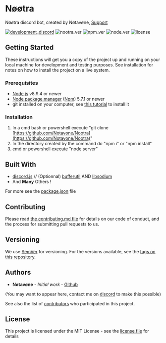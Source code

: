 # Nøøtra

Nøøtra discord bot, created by Nøtavøne, [Support](http://discord.gg/VucSArh)

[![development_discord](https://discordapp.com/api/guilds/416532107939151872/widget.png?style=shield)](https://discord.gg/cSejg) ![nootra_ver](https://img.shields.io/badge/Nøøtra-2.1.0-blue.svg) ![npm_ver](https://img.shields.io/badge/npm-5.7.1-blue.svg) ![node_ver](https://img.shields.io/badge/node-8.9.4-blue.svg) ![license](https://img.shields.io/badge/license-MIT-red.svg)

## Getting Started

These instructions will get you a copy of the project up and running on your local machine for development and testing purposes. See installation for notes on how to install the project on a live system.

### Prerequisites

*   [Node.js](https://nodejs.org/en/download/) v8.9.4 or newer
*   [Node package manager](https://www.npmjs.com/get-npm) ([Npm](https://www.npmjs.com/get-npm)) 5.7.1 or newer
*   git installed on your computer, see [this tutorial](https://git-scm.com/book/en/v2/Getting-Started-Installing-Git) to install it

### Installation

1.  In a cmd bash or powershell execute "git clone [https://github.com/Notavone/Nootra](https://github.com/Notavone/Nootra)"
2.  In the directory created by the command do "npm i" or "npm install"
3.  cmd or powershell execute "node server"

## Built With

*   [discord.js](https://www.npmjs.com/package/discord.js) // (Optionnal) [bufferutil](https://www.npmjs.com/package/bufferutil) AND [libsodium](https://www.npmjs.com/package/libsodium)
*   And **Many** Others !

For more see the [package.json](package.json) file

## Contributing

Please read [the contributing.md file](CONTRIBUTING.md) for details on our code of conduct, and the process for submitting pull requests to us.

## Versioning

We use [SemVer](http://semver.org/) for versioning. For the versions available, see the [tags on this repository](https://github.com/notavone/nootra/tags).

## Authors

*   **Nøtavøne** - *Initial work* - [Github](https://github.com/notavone)

(You may want to appear here, contact me on [discord](http://discord.gg/VucSArh) to make this possible)

See also the list of [contributors](https://github.com/notavone/Nootra/contributors) who participated in this project.

## License

This project is licensed under the MIT License - see the [license file](LICENSE) for details
